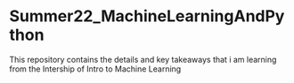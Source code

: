 # Summer22_MachineLearningAndPython

This repository contains the details and key takeaways that i am learning from the Intership of Intro to Machine Learning
